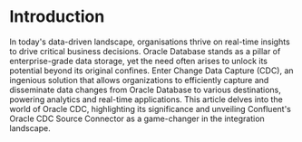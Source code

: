 <!-- [![text](https://img.shields.io/badge/LinkedIn-0077B5?style=for-the-badge&logo=linkedin&logoColor=white)](https://www.linkedin.com/in/sami-alashabi/) -->

# Introduction
In today's data-driven landscape, organisations thrive on real-time insights to drive critical business decisions. Oracle Database stands as a pillar of enterprise-grade data storage, yet the need often arises to unlock its potential beyond its original confines. Enter Change Data Capture (CDC), an ingenious solution that allows organizations to efficiently capture and disseminate data changes from Oracle Database to various destinations, powering analytics and real-time applications. This article delves into the world of Oracle CDC, highlighting its significance and unveiling Confluent's Oracle CDC Source Connector as a game-changer in the integration landscape.
